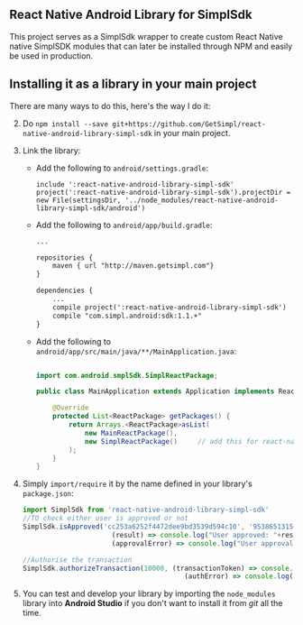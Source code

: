 ## React Native Android Library for SimplSdk
This project serves as a SimplSdk wrapper to create custom React Native native SimplSDK modules that can later be installed through NPM and easily be used in production.

## Installing it as a library in your main project
There are many ways to do this, here's the way I do it:

2. Do `npm install --save git+https://github.com/GetSimpl/react-native-android-library-simpl-sdk` in your main project.
3. Link the library:
    * Add the following to `android/settings.gradle`:
        ```
        include ':react-native-android-library-simpl-sdk'
        project(':react-native-android-library-simpl-sdk').projectDir = new File(settingsDir, '../node_modules/react-native-android-library-simpl-sdk/android')
        ```

    * Add the following to `android/app/build.gradle`:
        ```xml
        ...

        repositories {
            maven { url "http://maven.getsimpl.com"}
        }

        dependencies {
            ...
            compile project(':react-native-android-library-simpl-sdk')
            compile "com.simpl.android:sdk:1.1.+"
        }
        ```
    * Add the following to `android/app/src/main/java/**/MainApplication.java`:
        ```java

        import com.android.smplSdk.SimplReactPackage;

        public class MainApplication extends Application implements ReactApplication {

            @Override
            protected List<ReactPackage> getPackages() {
                return Arrays.<ReactPackage>asList(
                    new MainReactPackage(),
                    new SimplReactPackage()     // add this for react-native-android-library-simpl-sdk
                );
            }
        }
        ```
4. Simply `import/require` it by the name defined in your library's `package.json`:

    ```javascript
    import SimplSdk from 'react-native-android-library-simpl-sdk'
    //TO check either user is approved or not
    SimplSdk.isApproved('cc253a6252f4472dee9bd3539d594c10', '9538651315', 'niraj@getsimpl.com', true,/*To test in sandbox mode*/
                          (result) => console.log("User approved: "+result),
                          (approvalError) => console.log("User approval error: "+approvalError));

    //Authorise the transaction
    SimplSdk.authorizeTransaction(10000, (transactionToken) => console.log("Transaction Token: "+transactionToken),
                                            (authError) => console.log("Authentication error: "+authError));

    ```
5. You can test and develop your library by importing the `node_modules` library into **Android Studio** if you don't want to install it from _git_ all the time.
